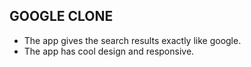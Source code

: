 
## GOOGLE CLONE

* The app gives the search results exactly like google.
* The app has cool design and responsive.


